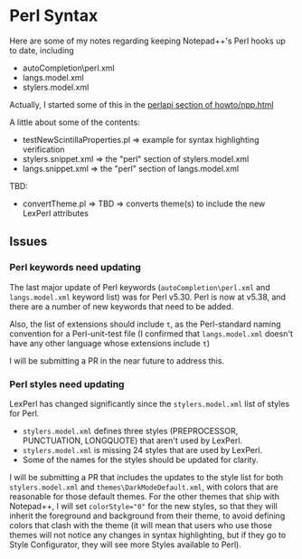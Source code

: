 # Perl Syntax

Here are some of my notes regarding keeping Notepad++'s Perl hooks up to date, including

- autoCompletion\perl.xml
- langs.model.xml
- stylers.model.xml

Actually, I started some of this in the [perlapi section of howto/npp.html](https://pryrt.com/howto/npp.html)

A little about some of the contents:

- testNewScintillaProperties.pl ⇒ example for syntax highlighting verification
- stylers.snippet.xml ⇒ the "perl" section of stylers.model.xml
- langs.snippet.xml ⇒ the "perl" section of langs.model.xml

TBD:

- convertTheme.pl ⇒ TBD ⇒ converts theme(s) to include the new LexPerl attributes

## Issues

### Perl keywords need updating

The last major update of Perl keywords (`autoCompletion\perl.xml` and `langs.model.xml` keyword list) was for Perl v5.30.
Perl is now at v5.38, and there are a number of new keywords that need to be added.

Also, the list of extensions should include `t`, as the Perl-standard naming convention for a Perl-unit-test file (I confirmed that `langs.model.xml` doesn't have any other language whose extensions include `t`)

I will be submitting a PR in the near future to address this.

### Perl styles need updating

LexPerl has changed significantly since the `stylers.model.xml` list of styles for Perl.

- `stylers.model.xml` defines three styles (PREPROCESSOR, PUNCTUATION, LONGQUOTE) that aren't used by LexPerl.
- `stylers.model.xml` is missing 24 styles that are used by LexPerl.
- Some of the names for the styles should be updated for clarity.

I will be submitting a PR that includes the updates to the style list for both `stylers.model.xml` and `themes\DarkModeDefault.xml`, with colors that are reasonable for those default themes.
For the other themes that ship with Notepad++, I will set `colorStyle="0"` for the new styles, so that they will inherit the foreground and background from their theme, to avoid defining colors that clash with the theme (it will mean that users who use those themes will not notice any changes in syntax highlighting, but if they go to Style Configurator, they will see more Styles available to Perl).
